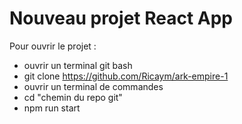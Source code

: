 # Nouveau projet React App

Pour ouvrir le projet : 

- ouvrir un terminal git bash
- git clone https://github.com/Ricaym/ark-empire-1
- ouvrir un terminal de commandes
- cd "chemin du repo git"
- npm run start